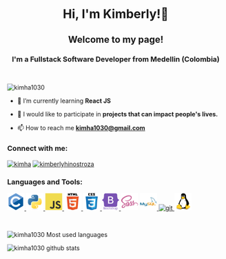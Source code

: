 <h1 align="center">Hi, I'm Kimberly!👋</h1>
<h2 align="center">Welcome to my page!</h2>
<h3 align="center">I'm a Fullstack Software Developer from Medellin (Colombia)</h3>
<br>
<p align="left"> <img src="https://komarev.com/ghpvc/?username=kimha1030&label=Profile%20views&color=0e75b6&style=flat" alt="kimha1030" /> </p>

- 🌱 I’m currently learning **React JS**

- 🤝 I would like to participate in **projects that can impact people's lives.**

- 📫 How to reach me **kimha1030@gmail.com**

<h3 align="left">Connect with me:</h3>
<p align="left">
<a href="https://twitter.com/H1030Kimberly" target="blank"><img align="center" src="https://cdn.jsdelivr.net/npm/simple-icons@3.0.1/icons/twitter.svg" alt="kimha" height="30" width="40" /></a>
<a href="https://linkedin.com/in/kimhza" target="blank"><img align="center" src="https://cdn.jsdelivr.net/npm/simple-icons@3.0.1/icons/linkedin.svg" alt="kimberlyhinostroza" height="30" width="40" /></a>
</p>

<h3 align="left">Languages and Tools:</h3>
<p align="left"> 
<a href="https://www.cprogramming.com/" target="_blank"> <img src="https://raw.githubusercontent.com/devicons/devicon/master/icons/c/c-original.svg" alt="c" width="40" height="40"/> </a> 
<a href="https://www.python.org" target="_blank"> <img src="https://raw.githubusercontent.com/devicons/devicon/master/icons/python/python-original.svg" alt="python" width="40" height="40"/> </a>
<a href="https://developer.mozilla.org/en-US/docs/Web/JavaScript" target="_blank"> <img src="https://raw.githubusercontent.com/devicons/devicon/master/icons/javascript/javascript-original.svg" alt="javascript" width="40" height="40"/> </a>
<a href="https://www.w3.org/html/" target="_blank"> <img src="https://raw.githubusercontent.com/devicons/devicon/master/icons/html5/html5-original-wordmark.svg" alt="html5" width="40" height="40"/> </a> 
<a href="https://www.w3schools.com/css/" target="_blank"> <img src="https://raw.githubusercontent.com/devicons/devicon/master/icons/css3/css3-original-wordmark.svg" alt="css3" width="40" height="40"/> </a> 
<a href="https://getbootstrap.com" target="_blank"> <img src="https://raw.githubusercontent.com/devicons/devicon/master/icons/bootstrap/bootstrap-plain-wordmark.svg" alt="bootstrap" width="40" height="40"/> </a> 
<a href="https://sass-lang.com" target="_blank"> <img src="https://raw.githubusercontent.com/devicons/devicon/master/icons/sass/sass-original.svg" alt="sass" width="40" height="40"/></a> 
<a href="https://www.mysql.com/" target="_blank"> <img src="https://raw.githubusercontent.com/devicons/devicon/master/icons/mysql/mysql-original-wordmark.svg" alt="mysql" width="40" height="40"/> </a>
<a href="https://git-scm.com/" target="_blank"> <img src="https://www.vectorlogo.zone/logos/git-scm/git-scm-icon.svg" alt="git" width="40" height="40"/> </a> 
<a href="https://www.linux.org/" target="_blank"> <img src="https://raw.githubusercontent.com/devicons/devicon/master/icons/linux/linux-original.svg" alt="linux" width="40" height="40"/> </a> 
</p>

<br>

![kimha1030 Most used languages](https://github-readme-stats.vercel.app/api/top-langs?username=kimha1030&show_icons=true&theme=flag-india&locale=en&layout=compact)

![kimha1030 github stats](https://github-readme-stats.vercel.app/api?username=kimha1030&show_icons=true&theme=flag-india)
